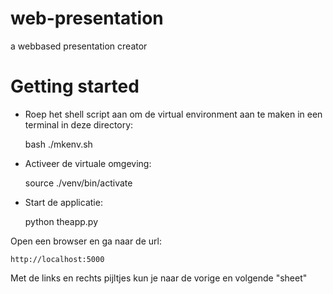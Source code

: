 # web-presentation
a webbased presentation creator

# Getting started
* Roep het shell script aan om de virtual environment aan te maken in een terminal in deze directory:
	
	bash ./mkenv.sh
	
* Activeer de virtuale omgeving:
	
	source ./venv/bin/activate

* Start de applicatie:
	
	python theapp.py
	
Open een browser en ga naar de url:
	
	http://localhost:5000
	
Met de links en rechts pijltjes kun je naar de vorige en volgende "sheet" 